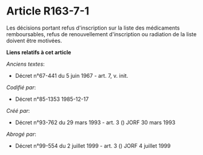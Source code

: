 # Article R163-7-1

Les décisions portant refus d'inscription sur la liste des médicaments remboursables, refus de renouvellement d'inscription
ou radiation de la liste doivent être motivées.

**Liens relatifs à cet article**

_Anciens textes_:

  - Décret n°67-441 du 5 juin 1967 - art. 7, v. init.

_Codifié par_:

  - Décret n°85-1353 1985-12-17

_Créé par_:

  - Décret n°93-762 du 29 mars 1993 - art. 3 () JORF 30 mars 1993

_Abrogé par_:

  - Décret n°99-554 du 2 juillet 1999 - art. 3 () JORF 4 juillet 1999
